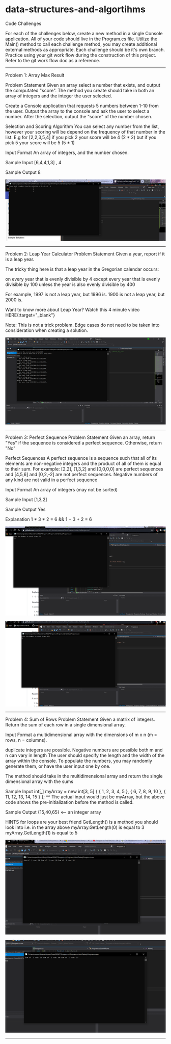 # data-structures-and-algortihms
Code Challenges


For each of the challenges below, create a new method in a single Console application. 
All of your code should live in the Program.cs file. 
Utilize the Main() method to call each challenge method, you may create additional external methods as appropriate.
Each challenge should be it's own branch. 
Practice using your git work flow during the construction of this project. 
Refer to the git work flow doc as a reference.


-----------------------------------------------------------------------------------------------------------------------------------------------------------------------------------





Problem 1: Array Max Result

Problem Statement
Given an array select a number that exists, and output the computated "score". 
The method you create should take in both an array of integers and the integer the user selected.

Create a Console application that requests 5 numbers between 1-10 from the user. Output the array to the console and ask the user to select a number. After the selection, output the "score" of the number chosen.

Selection and Scoring Algorithm
You can select any number from the list, however your scoring will be depend on the frequency of that number in the list. E.g for [2,2,3,5,4] if you pick 2 your score will be 4 (2 * 2) but if you pick 5 your score will be 5 (5 * 1)

Input Format
An array of integers, and the number chosen.

Sample Input
[6,4,4,1,3] , 4

Sample Output
8




![Array Max Results](./images/ArrayMaxResult.PNG)




-----------------------------------------------------------------------------------------------------------------------------------------------------------------------------------


Problem 2: Leap Year Calculator
Problem Statement
Given a year, report if it is a leap year.

The tricky thing here is that a leap year in the Gregorian calendar occurs:

on every year that is evenly divisible by 4
  except every year that is evenly divisible by 100
    unless the year is also evenly divisible by 400

For example, 1997 is not a leap year, but 1996 is. 1900 is not a leap year, but 2000 is.

Want to know more about Leap Year? Watch this 4 minute video HERE{:target="_blank"}

Note: This is not a trick problem. Edge cases do not need to be taken into consideration when creating a solution.




![Leap Year Assignment](./images/LeapYearAssignment.PNG)


-----------------------------------------------------------------------------------------------------------------------------------------------------------------------------------




Problem 3: Perfect Sequence
Problem Statement
Given an array, return "Yes" if the sequence is considered a perfect sequence. Otherwise, return "No"

Perfect Sequences
A perfect sequence is a sequence such that all of its elements are non-negative integers and the product of all of them is equal to their sum. For example: [2,2], [1,3,2] and [0,0,0,0] are perfect sequences and [4,5,6] and [0,2,-2] are not perfect sequences. Negative numbers of any kind are not valid in a perfect sequence

Input Format
An array of integers (may not be sorted)

Sample Input
[1,3,2]

Sample Output
Yes

Explanation
1 * 3 * 2 = 6 && 1 + 3 + 2 = 6




![Perfect Sequence: Yes!](./images/perfectSequenceYes.PNG)


![Perfect Sequence: No!](./images/perfectSequenceNo.PNG)


-----------------------------------------------------------------------------------------------------------------------------------------------------------------------------------

Problem 4: Sum of Rows
Problem Statement
Given a matrix of integers. Return the sum of each row in a single dimensional array.

Input Format
a multidimensional array with the dimensions of m x n (m = rows, n = columns).

duplicate integers are possible.
Negative numbers are possible
both m and n can vary in length
The user should specify the length and the width of the array within the console. To populate the numbers, you may randomly generate them, or have the user input one by one.

The method should take in the multidimensional array and return the single dimensional array with the sums

Sample Input
int[,] myArray = new int[3, 5] { { 1, 2, 3, 4, 5 }, { 6, 7, 8, 9, 10 }, { 11, 12, 13, 14, 15 } };
^^ The actual input would just be myArray, but the above code shows the pre-initialization before the method is called.

Sample Output
{15,40,65} <-- an integer array

HINTS
for loops are your best friend
GetLength() is a method you should look into
i.e. in the array above myArray.GetLength(0) is equal to 3
myArray.GetLength(1) is equal to 5



![Sum of rows Example 1:](./images/SumOfRowsExample1.PNG)


![Sum of rows Example 2:](./images/SumOfRowsExample2.PNG)


-----------------------------------------------------------------------------------------------------------------------------------------------------------------------------------
